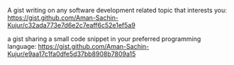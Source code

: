 A gist writing on any software development related topic that interests you: 
https://gist.github.com/Aman-Sachin-Kujur/c32ada773e7d6e2c7eaff6c52e1ef5a9


a gist sharing a small code snippet in your preferred programming language:
https://gist.github.com/Aman-Sachin-Kujur/e9aa17c1fa0dfe5d37bb8908b7809a15